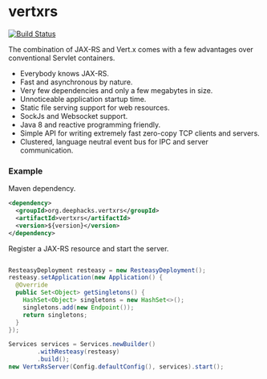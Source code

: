 # vertxrs
[![Build Status](https://travis-ci.org/deephacks/vertxrs.svg?branch=master)](https://travis-ci.org/deephacks/vertxrs)

The combination of JAX-RS and Vert.x comes with a few advantages over conventional Servlet containers.

* Everybody knows JAX-RS.
* Fast and asynchronous by nature.
* Very few dependencies and only a few megabytes in size.
* Unnoticeable application startup time.
* Static file serving support for web resources.
* SockJs and Websocket support.
* Java 8 and reactive programming friendly.
* Simple API for writing extremely fast zero-copy TCP clients and servers.
* Clustered, language neutral event bus for IPC and server communication.

### Example

Maven dependency.

```xml
<dependency>
  <groupId>org.deephacks.vertxrs</groupId>
  <artifactId>vertxrs</artifactId>
  <version>${version}</version>
</dependency>
```

Register a JAX-RS resource and start the server.

```java

ResteasyDeployment resteasy = new ResteasyDeployment();
resteasy.setApplication(new Application() {
  @Override
  public Set<Object> getSingletons() {
    HashSet<Object> singletons = new HashSet<>();
    singletons.add(new Endpoint());
    return singletons;
  }
});

Services services = Services.newBuilder()
        .withResteasy(resteasy)
        .build();
new VertxRsServer(Config.defaultConfig(), services).start();
```
